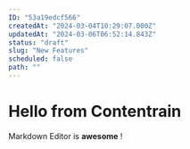 ```yaml
---
ID: "53a19edcf566"
createdAt: "2024-03-04T10:29:07.000Z"
updatedAt: "2024-03-06T06:52:14.843Z"
status: "draft"
slug: "New Features"
scheduled: false
path: ""
---
```

# Hello from Contentrain

Markdown Editor is **awesome** !